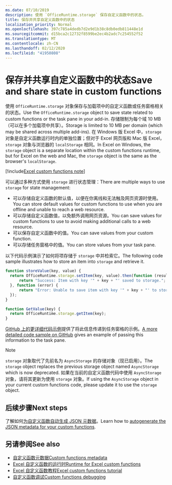 ```yaml
---
ms.date: 07/10/2019
description: 使用 `OfficeRuntime.storage` 保存自定义函数中的状态。
title: 保存并共享自定义函数中的状态
localization_priority: Normal
ms.openlocfilehash: 397c785a4dedb7d2e9d1b38c8db0edb811448e1d
ms.sourcegitcommit: d15bca2c12732f8599be2ec4b2adc7c254552f52
ms.translationtype: MT
ms.contentlocale: zh-CN
ms.lasthandoff: 02/12/2020
ms.locfileid: "41950808"
---
```

# <a name="save-and-share-state-in-custom-functions"></a><span data-ttu-id="7374a-103">保存并共享自定义函数中的状态</span><span class="sxs-lookup"><span data-stu-id="7374a-103">Save and share state in custom functions</span></span>

<span data-ttu-id="7374a-104">使用 `OfficeRuntime.storage` 对象保存与加载项中的自定义函数或任务窗格相关的状态。</span><span class="sxs-lookup"><span data-stu-id="7374a-104">Use the `OfficeRuntime.storage` object to save state related to custom functions or the task pane in your add-in.</span></span> <span data-ttu-id="7374a-105">存储限制为每个域 10 MB（可以在多个加载项中共享）。</span><span class="sxs-lookup"><span data-stu-id="7374a-105">Storage is limited to 10 MB per domain (which may be shared across multiple add-ins).</span></span> <span data-ttu-id="7374a-106">在 Windows 版 Excel 中，`storage` 对象是自定义函数运行时内的单独位置；但对于 Excel 网页版和 Mac 版 Excel，`storage` 对象与浏览器的 `localStorage` 相同。</span><span class="sxs-lookup"><span data-stu-id="7374a-106">In Excel on Windows, the `storage` object is a separate location within the custom functions runtime, but for Excel on the web and Mac, the `storage` object is the same as the browser's `localStorage`.</span></span>

[!include[Excel custom functions note](../includes/excel-custom-functions-note.md)]

<span data-ttu-id="7374a-107">可以通过多种方式使用 `storage` 进行状态管理：</span><span class="sxs-lookup"><span data-stu-id="7374a-107">There are multiple ways to use `storage` for state management:</span></span>

- <span data-ttu-id="7374a-108">可以存储自定义函数的默认值，以便在你离线和无法触及网页资源时使用。</span><span class="sxs-lookup"><span data-stu-id="7374a-108">You can store default values for custom functions to use when you are offline and unable to reach a web resource.</span></span>
- <span data-ttu-id="7374a-109">可以存储自定义函数值，以免额外调用网页资源。</span><span class="sxs-lookup"><span data-stu-id="7374a-109">You can save values for custom functions to use to avoid making additional calls to a web resource.</span></span>
- <span data-ttu-id="7374a-110">可以保存自定义函数中的值。</span><span class="sxs-lookup"><span data-stu-id="7374a-110">You can save values from your custom function.</span></span>
- <span data-ttu-id="7374a-111">可以存储任务窗格中的值。</span><span class="sxs-lookup"><span data-stu-id="7374a-111">You can store values from your task pane.</span></span>

<span data-ttu-id="7374a-112">以下代码示例演示了如何将项存储于 `storage` 中并检索它。</span><span class="sxs-lookup"><span data-stu-id="7374a-112">The following code sample illustrates how to store an item into `storage` and retrieve it.</span></span>

```js
function storeValue(key, value) {
  return OfficeRuntime.storage.setItem(key, value).then(function (result) {
      return "Success: Item with key '" + key + "' saved to storage.";
  }, function (error) {
      return "Error: Unable to save item with key '" + key + "' to storage. " + error;
  });
}

function GetValue(key) {
  return OfficeRuntime.storage.getItem(key);
}
```

<span data-ttu-id="7374a-113">[GitHub 上的更详细代码示例](https://github.com/OfficeDev/PnP-OfficeAddins/tree/master/Excel-custom-functions/AsyncStorage)提供了将此信息传递到任务窗格的示例。</span><span class="sxs-lookup"><span data-stu-id="7374a-113">[A more detailed code sample on GitHub](https://github.com/OfficeDev/PnP-OfficeAddins/tree/master/Excel-custom-functions/AsyncStorage) gives an example of passing this information to the task pane.</span></span>

>[!NOTE]
> <span data-ttu-id="7374a-114">`storage` 对象取代了先前名为 `AsyncStorage` 的存储对象（现已启用）。</span><span class="sxs-lookup"><span data-stu-id="7374a-114">The `storage` object replaces the previous storage object named `AsyncStorage` which is now deprecated.</span></span> <span data-ttu-id="7374a-115">如果在当前的自定义函数代码中使用 `AsyncStorage` 对象，请将其更新为使用 `storage` 对象。</span><span class="sxs-lookup"><span data-stu-id="7374a-115">If using the `AsyncStorage` object in your current custom functions code, please update it to use the `storage` object.</span></span>

## <a name="next-steps"></a><span data-ttu-id="7374a-116">后续步骤</span><span class="sxs-lookup"><span data-stu-id="7374a-116">Next steps</span></span>
<span data-ttu-id="7374a-117">了解如何[为自定义函数自动生成 JSON 元数据](custom-functions-json-autogeneration.md)。</span><span class="sxs-lookup"><span data-stu-id="7374a-117">Learn how to [autogenerate the JSON metadata for your custom functions](custom-functions-json-autogeneration.md).</span></span> 

## <a name="see-also"></a><span data-ttu-id="7374a-118">另请参阅</span><span class="sxs-lookup"><span data-stu-id="7374a-118">See also</span></span>

* [<span data-ttu-id="7374a-119">自定义函数元数据</span><span class="sxs-lookup"><span data-stu-id="7374a-119">Custom functions metadata</span></span>](custom-functions-json.md)
* [<span data-ttu-id="7374a-120">Excel 自定义函数的运行时</span><span class="sxs-lookup"><span data-stu-id="7374a-120">Runtime for Excel custom functions</span></span>](custom-functions-runtime.md)
* [<span data-ttu-id="7374a-121">Excel 自定义函数教程</span><span class="sxs-lookup"><span data-stu-id="7374a-121">Excel custom functions tutorial</span></span>](../tutorials/excel-tutorial-create-custom-functions.md)
* [<span data-ttu-id="7374a-122">自定义函数调试</span><span class="sxs-lookup"><span data-stu-id="7374a-122">Custom functions debugging</span></span>](custom-functions-debugging.md)
